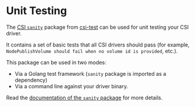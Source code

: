 # Unit Testing

The [CSI `sanity`](https://github.com/kubernetes-csi/csi-test/tree/master/pkg/sanity) package from [csi-test](https://github.com/kubernetes-csi/csi-test) can be used for unit testing your CSI driver.

It contains a set of basic tests that all CSI drivers should pass (for example, `NodePublishVolume should fail when no volume id is provided`, etc.).

This package can be used in two modes:

* Via a Golang test framework (`sanity` package is imported as a dependency)
* Via a command line against your driver binary.

Read the [documentation of the `sanity` package](https://github.com/kubernetes-csi/csi-test/blob/master/pkg/sanity/README.md) for more details.
